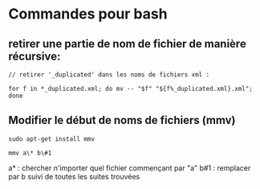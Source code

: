 # Commandes pour bash

## retirer une partie de nom de fichier de manière récursive:
```
// retirer '_duplicated' dans les noms de fichiers xml : 

for f in *_duplicated.xml; do mv -- "$f" "${f%_duplicated.xml}.xml"; done
```

## Modifier le début de noms de fichiers (mmv)
```
sudo apt-get install mmv

mmv a\* b\#1
```
a\* : chercher n'importer quel fichier commençant par "a"
b\#1 : remplacer par b suivi de toutes les suites trouvées
